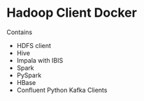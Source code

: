 # Hadoop Client Docker

Contains 

*   HDFS client
*   Hive
*   Impala with IBIS
*   Spark
*   PySpark
*   HBase
*   Confluent Python Kafka Clients
      